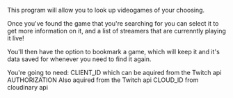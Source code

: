 This program will allow you to look up videogames of your choosing. 

Once you've found the game that you're searching for you can select it to get more information on it, and a list of streamers that are currenntly playing it live!

You'll then have the option to bookmark a game, which will keep it and it's data saved for whenever you need to find it again.

You're going to need:
CLIENT_ID which can be aquired from the Twitch api 
AUTHORIZATION Also aquired from the Twitch api 
CLOUD_ID from cloudinary api 

